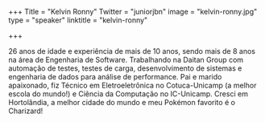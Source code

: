 +++
Title = "Kelvin Ronny"
Twitter = "juniorjbn"
image = "kelvin-ronny.jpg"
type = "speaker"
linktitle = "kelvin-ronny"

+++

26 anos de idade e experiência de mais de 10 anos, sendo mais de 8 anos na área de Engenharia de Software. Trabalhando na Daitan Group com automação de testes, testes de carga, desenvolvimento de sistemas e engenharia de dados para análise de performance. Pai e marido apaixonado, fiz Técnico em Eletroeletrônica no Cotuca-Unicamp (a melhor escola do mundo!) e Ciência da Computação no IC-Unicamp. Cresci em Hortolândia, a melhor cidade do mundo e meu Pokémon favorito é o Charizard!